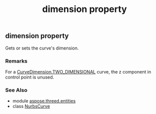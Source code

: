 ﻿---
title: dimension property
second_title: Aspose.3D for Python via .NET API References
description: 
type: docs
weight: 130
url: /python-net/aspose.threed.entities/nurbscurve/dimension/
is_root: false
---

## dimension property


Gets or sets the curve's dimension.
### Remarks 


For a [CurveDimension.TWO_DIMENSIONAL](/3d/python-net/aspose.threed.entities/curvedimension#TWO_DIMENSIONAL) curve, the z component in control point is unused.

### See Also
* module [aspose.threed.entities](../../)
* class [NurbsCurve](/3d/python-net/aspose.threed.entities/nurbscurve)
